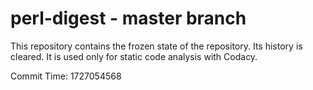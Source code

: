 # perl-digest - master branch

This repository contains the frozen state of the repository.
Its history is cleared. It is used only for static code
analysis with Codacy.

Commit Time: 1727054568